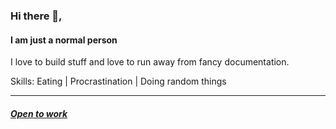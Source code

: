 ### Hi there 👋,
#### I am just a normal person
I love to build stuff and love to run away from fancy documentation. 

Skills: Eating | Procrastination | Doing random things 

----

##### [Open to work](https://akilan.io/generalposts/opentowork/)
